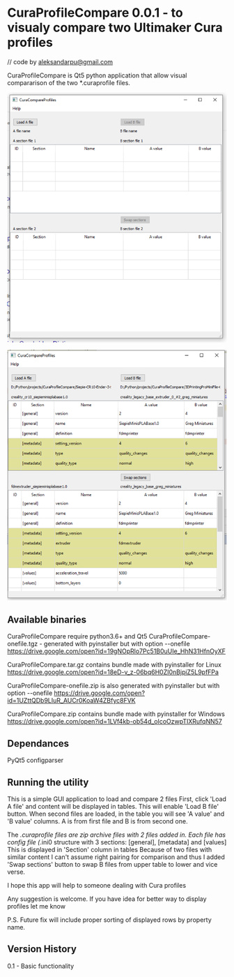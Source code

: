 CuraProfileCompare 0.0.1 - to visualy compare two Ultimaker Cura profiles 
======================================================================================
// code by aleksandarpu@gmail.com

CuraProfileCompare is Qt5 python application that allow visual compararison of the two
*.curaprofile files.

![Initial screenshot](Images/Screenshot1.png)

![Screenshot fit files loaded](Images/Screenshot2.png )

Available binaries
-------------------
CuraProfileCompare require python3.6+ and Qt5
CuraProfileCompare-onefile.tgz - generated with pyinstaller but with option --onefile
https://drive.google.com/open?id=19gNOpRlo7Pc51B0uUIe_HhN31HfnOyXF

CuraProfileCompare.tar.gz contains bundle made with pyinstaller for Linux
https://drive.google.com/open?id=18eD-v_z-06bq6H0ZI0nBjpiZ5L9pfFPa

CuraProfileCompare-onefile.zip is also generated with pyinstaller but with option --onefile
https://drive.google.com/open?id=1UZttQDb9LIuR_AUCr0KoaW4ZBfyc8FVK

CuraProfileCompare.zip contains bundle made with pyinstaller for Windows
https://drive.google.com/open?id=1LVf4kb-ob54d_olcoOzwpTIXRufqNN57

Dependances
-------------------
PyQt5
configparser

Running the utility
-------------------
This is a simple GUI application to load and compare 2 files
First, click 'Load A file' and content will be displayed in tables.
This will enable 'Load B file' button.
When second files are loaded, in the table you will see 'A value' and 'B value' columns.
A is from first file and B is from second one.

The *.curaprofile files are zip archive files with 2 files added in.
Each file has config file (*.ini0 structure with 3 sections:
[general], [metadata] and [values]
This is displayed in 'Section' column in tables
Because of two files with similar content I can't assume right pairing for comparison 
and thus I added 'Swap sections' button to swap B files from upper table to lower and vice verse.

I hope this app will help to someone dealing with Cura profiles

Any suggestion is welcome.
If you have idea for better way to display profiles let me know

P.S. Future fix will include proper sorting of displayed rows by property name.

Version History
----------------
0.1  - Basic functionality
